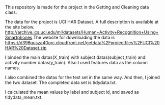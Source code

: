 This repository is made for the project in the Getting and Cleaning data class.

The data for the project is UCI HAR Dataset.
A full description is available at the site below.
http://archive.ics.uci.edu/ml/datasets/Human+Activity+Recognition+Using+Smartphones
The website for downloading the data is https://d396qusza40orc.cloudfront.net/getdata%2Fprojectfiles%2FUCI%20HAR%20Dataset.zip

I binded the main datas(X_train) with subject datas(subject_train) and activity number datas(y_train). Also I used features data as the column names.

I also combined the datas for the test set in the same way. And then, I joined the two dataset. The completed data set is tidydata.txt.

I calculated the mean values by label and subject id, and saved as tidydata_mean.txt.